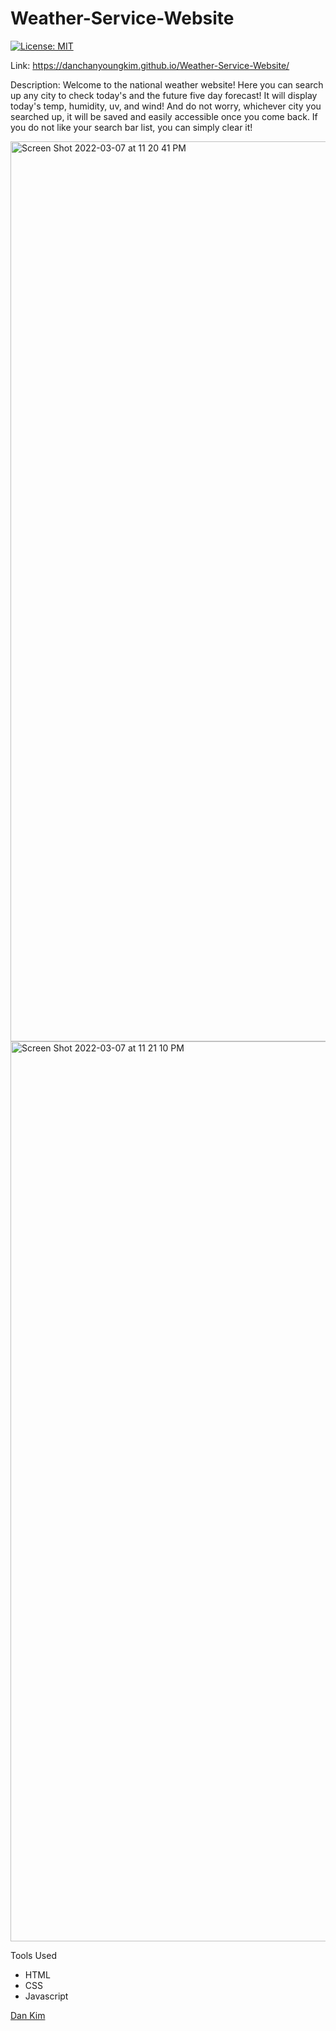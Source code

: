 # Weather-Service-Website

[![License: MIT](https://img.shields.io/badge/License-MIT-yellow.svg)](https://opensource.org/licenses/MIT)

Link: https://danchanyoungkim.github.io/Weather-Service-Website/

Description: Welcome to the national weather website! Here you can search up any city to check today's and the future five day forecast! It will display today's temp, humidity, uv, and wind! And do not worry, whichever city you searched up, it will be saved and easily accessible once you come back. If you do not like your search bar list, you can simply clear it! 

<img width="1440" alt="Screen Shot 2022-03-07 at 11 20 41 PM" src="https://user-images.githubusercontent.com/97200280/157166138-fe3269bf-763e-466c-8707-7bd5687f729e.png">

<img width="1440" alt="Screen Shot 2022-03-07 at 11 21 10 PM" src="https://user-images.githubusercontent.com/97200280/157166141-c09e8a8e-e3c4-43fb-9bc3-14d6b9fb69f4.png">

Tools Used
* HTML
* CSS
* Javascript

[Dan Kim](https://github.com/danchanyoungkim)
